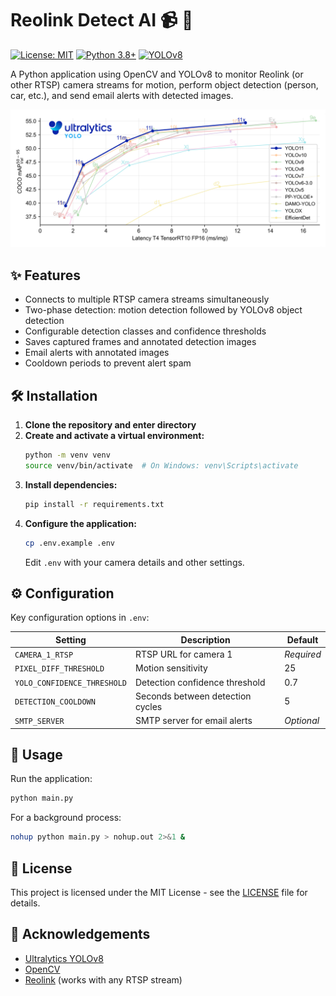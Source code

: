 # Reolink Detect AI 📹 🤖

[![License: MIT](https://img.shields.io/badge/License-MIT-yellow.svg)](https://opensource.org/licenses/MIT)
[![Python 3.8+](https://img.shields.io/badge/python-3.8+-blue.svg)](https://www.python.org/downloads/)
[![YOLOv8](https://img.shields.io/badge/YOLO-v8-darkgreen.svg)](https://github.com/ultralytics/ultralytics)

A Python application using OpenCV and YOLOv8 to monitor Reolink (or other RTSP) camera streams for motion, perform object detection (person, car, etc.), and send email alerts with detected images.

<p align="center">
  <img src="https://github.com/ultralytics/assets/raw/main/yolov8/yolo-comparison-plots.png" alt="YOLOv8 Performance" width="600">
</p>

## ✨ Features

* Connects to multiple RTSP camera streams simultaneously
* Two-phase detection: motion detection followed by YOLOv8 object detection
* Configurable detection classes and confidence thresholds
* Saves captured frames and annotated detection images
* Email alerts with annotated images
* Cooldown periods to prevent alert spam

## 🛠️ Installation

1. **Clone the repository and enter directory**
2. **Create and activate a virtual environment:**
   ```bash
   python -m venv venv
   source venv/bin/activate  # On Windows: venv\Scripts\activate
   ```
3. **Install dependencies:**
   ```bash
   pip install -r requirements.txt
   ```
4. **Configure the application:**
   ```bash
   cp .env.example .env
   ```
   Edit `.env` with your camera details and other settings.

## ⚙️ Configuration

Key configuration options in `.env`:

| Setting | Description | Default |
|---------|-------------|---------|
| `CAMERA_1_RTSP` | RTSP URL for camera 1 | *Required* |
| `PIXEL_DIFF_THRESHOLD` | Motion sensitivity | 25 |
| `YOLO_CONFIDENCE_THRESHOLD` | Detection confidence threshold | 0.7 |
| `DETECTION_COOLDOWN` | Seconds between detection cycles | 5 |
| `SMTP_SERVER` | SMTP server for email alerts | *Optional* |

## 🚀 Usage

Run the application:
```bash
python main.py
```

For a background process:
```bash
nohup python main.py > nohup.out 2>&1 &
```

## 📜 License

This project is licensed under the MIT License - see the [LICENSE](LICENSE) file for details.

## 🙏 Acknowledgements

- [Ultralytics YOLOv8](https://github.com/ultralytics/ultralytics)
- [OpenCV](https://opencv.org/)
- [Reolink](https://reolink.com/) (works with any RTSP stream)
